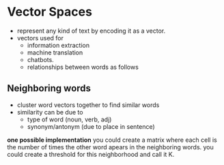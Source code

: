 # Vector Spaces 
- represent any kind of text by encoding it as a vector. 
- vectors used for 
    - information extraction 
    - machine translation 
    - chatbots. 
    - relationships between words as follows

## Neighboring words
- cluster word vectors together to find similar words
- similarity can be due to
    - type of word (noun, verb, adj)
    - synonym/antonym (due to place in sentence) 

**one possible implementation**
you could create a matrix where each cell is the number of times the other word apears in the neighboring words. you could create a threshold for this neighborhood and call it K.